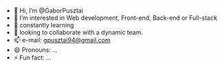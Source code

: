- 👋 Hi, I’m @GaborPusztai
- 👀 I’m interested in Web development, Front-end, Back-end or Full-stack
- 🌱 constantly learning
- 💞️ looking to collaborate with a dynamic team.
- 📫 e-mail: gpusztai94@gmail.com
- 😄 Pronouns: ...
- ⚡ Fun fact: ...

<!---
GaborPusztai/GaborPusztai is a ✨ special ✨ repository because its `README.md` (this file) appears on your GitHub profile.
You can click the Preview link to take a look at your changes.
--->
